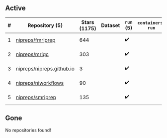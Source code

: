 ## Active
| # | Repository (5) | Stars (1175) | Dataset | `run` (5) | `containers-run` | Last Modified |
| --- | --- | --- | --- | --- | --- | --- |
| 1 | [nipreps/fmriprep](https://github.com/nipreps/fmriprep) | 644 |  | :heavy_check_mark: |  | 2025-01-08 20:48:49+00:00 |
| 2 | [nipreps/mriqc](https://github.com/nipreps/mriqc) | 303 |  | :heavy_check_mark: |  | 2025-01-08 16:31:07+00:00 |
| 3 | [nipreps/nipreps.github.io](https://github.com/nipreps/nipreps.github.io) | 3 |  | :heavy_check_mark: |  | 2025-01-05 11:17:47+00:00 |
| 4 | [nipreps/niworkflows](https://github.com/nipreps/niworkflows) | 90 |  | :heavy_check_mark: |  | 2025-01-10 04:12:15+00:00 |
| 5 | [nipreps/smriprep](https://github.com/nipreps/smriprep) | 135 |  | :heavy_check_mark: |  | 2024-12-23 22:03:44+00:00 |

## Gone
No repositories found!
